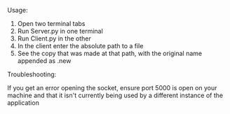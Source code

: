 Usage:

1. Open two terminal tabs
2. Run Server.py in one terminal
3. Run Client.py in the other
4. In the client enter the absolute path to a file
5. See the copy that was made at that path, with the original name appended as .new

Troubleshooting:

If you get an error opening the socket, ensure port 5000 is open on your machine and that it isn't currently being used by a different instance of the application
